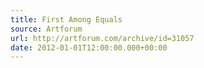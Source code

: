 ```yaml
---
title: First Among Equals
source: Artforum
url: http://artforum.com/archive/id=31057
date: 2012-01-01T12:00:00.000+00:00
---
```

